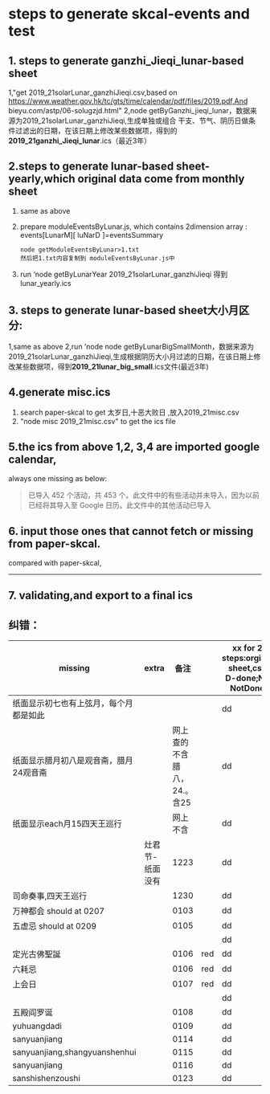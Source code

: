 # steps to generate skcal-events and test

## 1. steps to generate ganzhi_Jieqi_lunar-based sheet

1,"get 2019_21solarLunar_ganzhiJieqi.csv,based on https://www.weather.gov.hk/tc/gts/time/calendar/pdf/files/2019.pdf,And bieyu.com/astp/06-solugzjd.html"
2,node getByGanzhi_jieqi_lunar，数据来源为2019_21solarLunar_ganzhiJieqi,生成单独或组合 干支、节气、阴历日做条件过滤出的日期，在该日期上修改某些数据项，得到的**2019_21ganzhi_Jieqi_lunar**.ics（最近3年）

## 2.steps to generate lunar-based sheet-yearly,which original data come from monthly sheet

 1. same as above

 2. prepare moduleEventsByLunar.js, which contains 2dimension array : events[LunarM\][ luNarD ]=eventsSummary 

    ```shell
    node getModuleEventsByLunar>1.txt
    然后把1.txt内容复制到 moduleEventsByLunar.js中
    ```

    

 3. run ‘node getByLunarYear 2019_21solarLunar_ganzhiJieqi 得到 lunar_yearly.ics

## 3. steps to generate lunar-based sheet大小月区分:
1,same as above
2,run ‘node node getByLunarBigSmallMonth，数据来源为2019_21solarLunar_ganzhiJieqi,生成根据阴历大小月过滤的日期，在该日期上修改某些数据项，得到**2019_21lunar_big_small**.ics文件(最近3年)

## 4.generate misc.ics

1. search paper-skcal to get 太岁日,十恶大败日 ,放入2019_21misc.csv
2. "node misc 2019_21misc.csv" to get the ics file

## 5.the ics from above 1,2, 3,4 are imported google calendar, 

always one missing as below:

>已导入 452 个活动，共 453 个。此文件中的有些活动并未导入，因为以前已经将其导入至 Google 日历。此文件中的其他活动已导入

## 6. input those ones that cannot fetch or missing from paper-skcal.

compared with paper-skcal, 

---

## 7. validating,and export to a final ics

## 纠错：

| missing                                | extra           | 备注                        |      | xx for 2 steps:orginal sheet,csv  D-done;N-NotDone |
| -------------------------------------- | --------------- | --------------------------- | ---- | -------------------------------------------------- |
| 纸面显示初七也有上弦月，每个月都是如此 |                 |                             |      | dd                                                 |
| 纸面显示腊月初八是观音斋，腊月24观音斋 |                 | 网上查的不含腊八，24.。含25 |      | dd                                                 |
| 纸面显示each月15四天王巡行             |                 | 网上不含                    |      | dd                                                 |
|                                        | 灶君节-纸面没有 | 1223                        |      | dd                                                 |
| 司命奏事,四天王巡行                    |                 | 1230                        |      | dd                                                 |
| 万神都会 should at 0207                |                 | 0103                        |      | dd                                                 |
| 五虚忌 should at 0209                  |                 | 0105                        |      | dd                                                 |
|                                        |                 |                             |      | dd                                                 |
| 定光古佛聖誕                           |                 | 0106                        | red  | dd                                                 |
| 六耗忌                                 |                 | 0106                        | red  | dd                                                 |
| 上会日                                 |                 | 0107                        | red  | dd                                                 |
|                                        |                 |                             |      | dd                                                 |
| 五殿阎罗诞                             |                 | 0108                        |      | dd                                                 |
| yuhuangdadi                            |                 | 0109                        |      | dd                                                 |
| sanyuanjiang                           |                 | 0114                        |      | dd                                                 |
| sanyuanjiang,shangyuanshenhui          |                 | 0115                        |      | dd                                                 |
| sanyuanjiang                           |                 | 0116                        |      | dd                                                 |
| sanshishenzoushi                       |                 | 0123                        |      | dd                                                 |